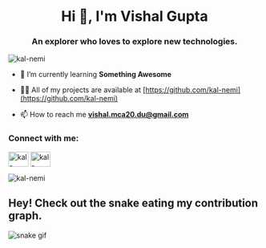 <h1 align="center">Hi 👋, I'm Vishal Gupta</h1>
<h3 align="center">An explorer who loves to explore new technologies.</h3>

<p align="left"> <img src="https://komarev.com/ghpvc/?username=kal-nemi&label=Profile%20views&color=50c4d3&style=flat" alt="kal-nemi" /> </p>

- 🌱 I’m currently learning **Something Awesome**

- 👨‍💻 All of my projects are available at [https://github.com/kal-nemi](https://github.com/kal-nemi)

- 📫 How to reach me **vishal.mca20.du@gmail.com**

<h3 align="left">Connect with me:</h3>
<p align="left">
<a href="https://www.codechef.com/users/kal-nemi" target="blank"><img align="center" src="https://cdn.jsdelivr.net/npm/simple-icons@3.1.0/icons/codechef.svg" alt="kal-nemi" height="30" width="40" /></a>
<a href="https://codeforces.com/profile/kal-nemi" target="blank"><img align="center" src="https://cdn.jsdelivr.net/npm/simple-icons@3.0.1/icons/codeforces.svg" alt="kal-nemi" height="30" width="40" /></a>


<p><img align="center" src="https://github-readme-stats.vercel.app/api?username=kal-nemi&show_icons=true&locale=en" alt="kal-nemi" /></p>


## Hey! Check out the snake eating my contribution graph.
![snake gif](https://github.com/kal-nemi/kal-nemi/blob/output/github-contribution-grid-snake.gif)


